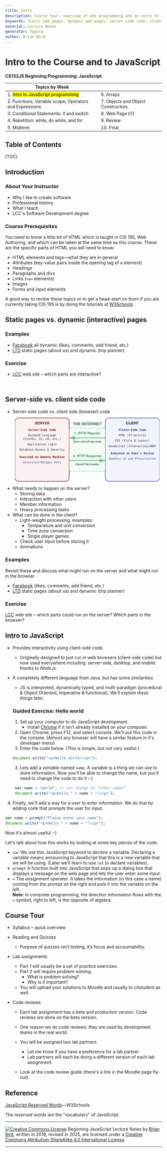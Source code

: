 ```yaml
---
title: Intro
description: Course tour, overview of web programming and an intro to JavaScript programming. 
keywords: Static web pages, dynamic web pages, server-side code, client-side code, hello world
material: Lecture Notes
generator: Typora
author: Brian Bird
---
```


<h1>Intro to the Course and to JavaScript</h1>

**CS133JS Beginning Programming: JavaScript**

| Topics by Week                                           |                                    |
| -------------------------------------------------------- | ---------------------------------- |
| 1. <mark>Intro to JavaScript programming</mark>          | 6. Arrays                          |
| 2.  Functions, Variable scope, Operators and Expressions | 7. Objects and Object Constructors |
| 3. Conditional Statements: if and switch                 | 8. Web Page I/O                    |
| 4. Repetition: while, do while, and for                  | 9. Review                          |
| 5. Midterm                                               | 10. Final                          |



<h2>Table of Contents</h2>

[TOC]

## Introduction

### About Your Instructor

- Why I like to create software
- Professional history
- What I teach
- LCC's Software Development degree

### Course Prerequisites

You need to know a little bit of HTML which is taught in CIS 195, Web Authoring, and which can be taken at the same time as this course. These are the specific parts of HTML you will need to know:

- HTML elements and tags&mdash;what they are in general
- Attributes (key-value pairs inside the opening tag of a element)
- Headings
- Paragraphs and divs
- Links (`<a>` elements)
- Images
- Forms and input elements  

A good way to review these topics or to get a head-start on them if you are currently taking CIS 195 is by doing the tutorials at [W3Schools](https://www.w3schools.com/html/default.asp).

## Static pages vs. dynamic (interactive) pages

### Examples

- [Facebook](https://www.facebook.com/) all dynamic (likes, comments, add friend, etc.)
- [LTD](https://www.ltd.org/) static pages (about us) and dynamic (trip planner)

### Exercise

- [LCC](https://www.lanecc.edu/) web site – which parts are interactive?


​       			

## Server-side vs. client side code

- Server-side code vs. client side (browser) code
   ![Server-ClientCodeDiagram](Images/Server-ClientCodeDiagram.png)
- What needs to happen on the server?  
  - Storing data
  - Interaction with other users
  - Member information
  - Heavy processing tasks
- What can be done in the client?
  - Light-weight processing, examples:
    - Temperature and unit conversion
    - Time zone conversion
    - Single player games
  - Check user input before storing it
  - Animations
### Examples

Revisit these and discuss what might run on the server and what might run in the browser.

- [Facebook](https://www.facebook.com/) (likes, comments, add friend, etc.)
- [LTD](https://www.ltd.org/) static pages (about us) and dynamic (trip planner)

### Exercise

[LCC](https://www.lanecc.edu/) web site – which parts could run on the server? Which parts in the browser?



## Intro to JavaScript 

- Provides interactivity using client-side code.
  
  - Originally designed to just run in web browsers (client-side code) but now used everywhere including: server-side, desktop, and mobile thanks to *Node.js*.
  
- A completely different language from Java, but has some similarities

  - JS is interpreted, dynamically typed, and multi-paradigm (procedural & Object Oriented, imperative & functional). *We’ll explain these things later.*

  ### Guided Exercise: Hello world

  1. Set up your computer to do JavaScript development.
     - Install [Chrome](https://www.google.com/chrome/dr/download) if it isn't already installed on your computer.
  2. Open Chrome, press F12, and select console. We'll put this code in the console.
     (Almost any browser will have a similar feature in it's *developer* menu)
  3. Enter the code below. (This is simple, but not very useful.) 
  ```javascript
  document.write("<p>Hello world!</p>");
  ```
  3. Lets add a *variable* named `name`. A variable is a thing we can use to store information. Now you'll be able to change the name, but you'll need to change the code to do it  :-(
  ```javascript
   var name = "world"; // can change to “other names”
   document.write("<p>Hello " + name + "!</p>");
  ```

4. Finally, we'll add a way for a user to enter information. We do that by adding code that prompts the user for input.
  ```javascript
  var name = prompt("Please enter your name");
  document.write("<p>Hello " + name + "!</p>");
  ```
  Now it's almost useful :-)

Let's talk about how this works by looking at some key pieces of the code:

- `var`
  We use this JavaScript keyword to *declare* a variable. Declaring a variable means announcing to JavaScript that this is a new variable that we will be using. 
  (Later we'll learn to use `let` to declare variables).
- `prompt`
  A function built into JavaScript that pops up a dialog box that displays a message on the web page and lets the user enter some input.
- `=`
  The *assignment operator*. It takes the information (in this case a name) coming from the prompt on the right and puts it into the variable on the left.  
  **Note**: in computer programming, the direction information flows with the `=` symbol, right to left, is the opposite of algebra.

## Course Tour

- Syllabus – quick overview

- Reading and Quizzes
  
  - Purpose of quizzes isn’t testing, it’s focus and accountability.
  
- Lab assignments
  - Part 1 will usually be a set of practice exercises.
  - Part 2 will require problem-solving.
    - What is problem solving? 
    - Why is it important?
  - You will upload your solutions to Moodle and usually to citstudent as well.
  
- Code reviews
  - Each lab assignment has a beta and production version. Code reviews are done on the beta version.
  - One reason we do code reviews: they are used by development teams in the real world.
  - You will be assigned two lab partners
    - Let me know if you have a preference for a lab partner
    - Lab partners will each be doing a different version of each lab assignment.
  
  - Look at the code review guide (there's a link in the Moodle page fly-out).
  
  
   	

## Reference

[JavaScript Reserved Words](https://www.w3schools.com/js/js_reserved.asp)&mdash;W3Schools

The *reserved words* are the "vocabulary" of JavaScript.



------

[![Creative Commons License](https://i.creativecommons.org/l/by-sa/4.0/88x31.png)](http://creativecommons.org/licenses/by-sa/4.0/) Beginning JavaScript Lecture Notes by [Brian Bird](https://profbird.dev), written in 2018, revised in <time>2025</time>, are licensed under a [Creative Commons Attribution-ShareAlike 4.0 International License](http://creativecommons.org/licenses/by-sa/4.0/). 

------------